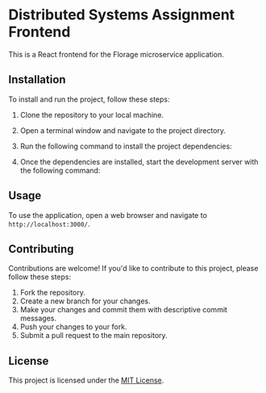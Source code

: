 # Distributed Systems Assignment Frontend

This is a React frontend for the Florage microservice application.

## Installation

To install and run the project, follow these steps:

1. Clone the repository to your local machine.
2. Open a terminal window and navigate to the project directory.
3. Run the following command to install the project dependencies:


4. Once the dependencies are installed, start the development server with the following command:


## Usage

To use the application, open a web browser and navigate to `http://localhost:3000/`.

## Contributing

Contributions are welcome! If you'd like to contribute to this project, please follow these steps:

1. Fork the repository.
2. Create a new branch for your changes.
3. Make your changes and commit them with descriptive commit messages.
4. Push your changes to your fork.
5. Submit a pull request to the main repository.

## License

This project is licensed under the [MIT License](https://opensource.org/licenses/MIT).
